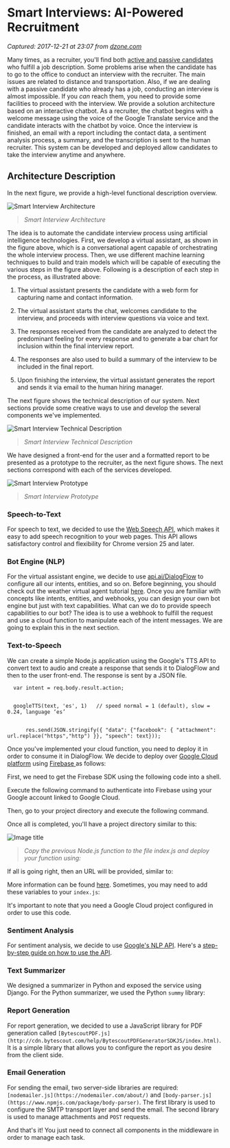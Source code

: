 # Smart Interviews: AI-Powered Recruitment

_Captured: 2017-12-21 at 23:07 from [dzone.com](https://dzone.com/articles/smart-interview-a-new-way-for-recruiting-candidate?edition=347111&utm_source=Daily%20Digest&utm_medium=email&utm_campaign=Daily%20Digest%202017-12-21)_

Many times, as a recruiter, you'll find both [active and passive candidates](https://business.linkedin.com/talent-solutions/blog/2013/12/recruiting-active-vs-passive-candidates) who fulfill a job description. Some problems arise when the candidate has to go to the office to conduct an interview with the recruiter. The main issues are related to distance and transportation. Also, if we are dealing with a passive candidate who already has a job, conducting an interview is almost impossible. If you _can_ reach them, you need to provide some facilities to proceed with the interview. We provide a solution architecture based on an interactive chatbot. As a recruiter, the chatbot begins with a welcome message using the voice of the Google Translate service and the candidate interacts with the chatbot by voice. Once the interview is finished, an email with a report including the contact data, a sentiment analysis process, a summary, and the transcription is sent to the human recruiter. This system can be developed and deployed allow candidates to take the interview anytime and anywhere.

## **Architecture Description**

In the next figure, we provide a high-level functional description overview.

![Smart Interview Architecture](https://dzone.com/storage/temp/7541309-iris1.png)

> _Smart Interview Architecture_

The idea is to automate the candidate interview process using artificial intelligence technologies. First, we develop a virtual assistant, as shown in the figure above, which is a conversational agent capable of orchestrating the whole interview process. Then, we use different machine learning techniques to build and train models which will be capable of executing the various steps in the figure above. Following is a description of each step in the process, as illustrated above:

  1. The virtual assistant presents the candidate with a web form for capturing name and contact information.

  2. The virtual assistant starts the chat, welcomes candidate to the interview, and proceeds with interview questions via voice and text.

  3. The responses received from the candidate are analyzed to detect the predominant feeling for every response and to generate a bar chart for inclusion within the final interview report.

  4. The responses are also used to build a summary of the interview to be included in the final report.

  5. Upon finishing the interview, the virtual assistant generates the report and sends it via email to the human hiring manager.

The next figure shows the technical description of our system. Next sections provide some creative ways to use and develop the several components we've implemented.

![Smart Interview Technical Description](https://dzone.com/storage/temp/7541329-iris2.png)

> _Smart Interview Technical Description_

We have designed a front-end for the user and a formatted report to be presented as a prototype to the recruiter, as the next figure shows. The next sections correspond with each of the services developed.

![Smart Interview Prototype](https://dzone.com/storage/temp/7541334-iris4.png)

> _Smart Interview Prototype_

### **Speech-to-Text**

For speech to text, we decided to use the [Web Speech API](https://developers.google.com/web/updates/2013/01/Voice-Driven-Web-Apps-Introduction-to-the-Web-Speech-API), which makes it easy to add speech recognition to your web pages. This API allows satisfactory control and flexibility for Chrome version 25 and later.

### **Bot Engine (NLP)**

For the virtual assistant engine, we decide to use [api.ai/DialogFlow](https://dialogflow.com/) to configure all our intents, entities, and so on. Before beginning, you should check out the weather virtual agent tutorial [here](https://dialogflow.com/docs/getting-started/building-your-first-agent). Once you are familiar with concepts like intents, entities, and webhooks, you can design your own bot engine but just with text capabilities. What can we do to provide speech capabilities to our bot? The idea is to use a webhook to fulfill the request and use a cloud function to manipulate each of the intent messages. We are going to explain this in the next section.

### **Text-to-Speech**

We can create a simple Node.js application using the Google's TTS API to convert text to audio and create a response that sends it to DialogFlow and then to the user front-end. The response is sent by a JSON file.
    
    
      var intent = req.body.result.action; 
    
    
      googleTTS(text, 'es', 1)   // speed normal = 1 (default), slow = 0.24, language ‘es’ 
    
    
          res.send(JSON.stringify({ "data": {"facebook": { "attachment": url.replace("https","http") }}, "speech": text}));

Once you've implemented your cloud function, you need to deploy it in order to consume it in DialogFlow. We decide to deploy over [Google Cloud platform](https://cloud.google.com/) using [Firebase ](https://firebase.google.com/)as follows:

First, we need to get the Firebase SDK using the following code into a shell.

Execute the following command to authenticate into Firebase using your Google account linked to Google Cloud.

Then, go to your project directory and execute the following command.

Once all is completed, you'll have a project directory similar to this:

![Image title](https://dzone.com/storage/temp/7542230-iris5.png)

> _Copy the previous Node.js function to the file index.js and deploy your function using:_

If all is going right, then an URL will be provided, similar to:

More information can be found [here](https://firebase.google.com/docs/functions/get-started). Sometimes, you may need to add these variables to your `index.js`:

It's important to note that you need a Google Cloud project configured in order to use this code.

### **Sentiment Analysis**

For sentiment analysis, we decide to use [Google's NLP API](https://cloud.google.com/natural-language/). Here's a [step-by-step guide on how to use the API](https://cloud.google.com/natural-language/docs/reference/rest/).

### Text Summarizer

We designed a summarizer in Python and exposed the service using Django. For the Python summarizer, we used the Python `summy` library:

### **Report Generation**

For report generation, we decided to use a JavaScript library for PDF generation called `[BytescoutPDF.js](http://cdn.bytescout.com/help/BytescoutPDFGeneratorSDKJS/index.html)`. It is a simple library that allows you to configure the report as you desire from the client side.

### **Email Generation**

For sending the email, two server-side libraries are required: `[nodemailer.js](https://nodemailer.com/about/)` and `[body-parser.js](https://www.npmjs.com/package/body-parser)`. The first library is used to configure the SMTP transport layer and send the email. The second library is used to manage attachments and `POST` requests.

And that's it! You just need to connect all components in the middleware in order to manage each task.
